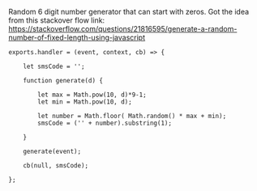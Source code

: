 Random 6 digit number generator that can start with zeros.
Got the idea from this stackover flow link: https://stackoverflow.com/questions/21816595/generate-a-random-number-of-fixed-length-using-javascript


```
exports.handler = (event, context, cb) => {

    let smsCode = '';

    function generate(d) {

        let max = Math.pow(10, d)*9-1;
        let min = Math.pow(10, d);

        let number = Math.floor( Math.random() * max + min);
        smsCode = ('' + number).substring(1);

    }

    generate(event);

    cb(null, smsCode);

};
```

